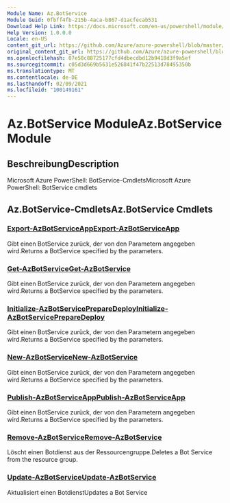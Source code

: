 ```yaml
---
Module Name: Az.BotService
Module Guid: 0fbff4fb-215b-4aca-b867-d1acfecab531
Download Help Link: https://docs.microsoft.com/en-us/powershell/module/az.botservice
Help Version: 1.0.0.0
Locale: en-US
content_git_url: https://github.com/Azure/azure-powershell/blob/master/src/BotService/help/Az.BotService.md
original_content_git_url: https://github.com/Azure/azure-powershell/blob/master/src/BotService/help/Az.BotService.md
ms.openlocfilehash: 07e58c88725177cfd4dbecdbd12b9418d3f9a5ef
ms.sourcegitcommit: c05d3d669b5631e526841f47b22513d78495350b
ms.translationtype: MT
ms.contentlocale: de-DE
ms.lasthandoff: 02/09/2021
ms.locfileid: "100149161"
---
```

# <span data-ttu-id="a59cf-101">Az.BotService Module</span><span class="sxs-lookup"><span data-stu-id="a59cf-101">Az.BotService Module</span></span>
## <span data-ttu-id="a59cf-102">Beschreibung</span><span class="sxs-lookup"><span data-stu-id="a59cf-102">Description</span></span>
<span data-ttu-id="a59cf-103">Microsoft Azure PowerShell: BotService-Cmdlets</span><span class="sxs-lookup"><span data-stu-id="a59cf-103">Microsoft Azure PowerShell: BotService cmdlets</span></span>

## <span data-ttu-id="a59cf-104">Az.BotService-Cmdlets</span><span class="sxs-lookup"><span data-stu-id="a59cf-104">Az.BotService Cmdlets</span></span>
### [<span data-ttu-id="a59cf-105">Export-AzBotServiceApp</span><span class="sxs-lookup"><span data-stu-id="a59cf-105">Export-AzBotServiceApp</span></span>](Export-AzBotServiceApp.md)
<span data-ttu-id="a59cf-106">Gibt einen BotService zurück, der von den Parametern angegeben wird.</span><span class="sxs-lookup"><span data-stu-id="a59cf-106">Returns a BotService specified by the parameters.</span></span>

### [<span data-ttu-id="a59cf-107">Get-AzBotService</span><span class="sxs-lookup"><span data-stu-id="a59cf-107">Get-AzBotService</span></span>](Get-AzBotService.md)
<span data-ttu-id="a59cf-108">Gibt einen BotService zurück, der von den Parametern angegeben wird.</span><span class="sxs-lookup"><span data-stu-id="a59cf-108">Returns a BotService specified by the parameters.</span></span>

### [<span data-ttu-id="a59cf-109">Initialize-AzBotServicePrepareDeploy</span><span class="sxs-lookup"><span data-stu-id="a59cf-109">Initialize-AzBotServicePrepareDeploy</span></span>](Initialize-AzBotServicePrepareDeploy.md)
<span data-ttu-id="a59cf-110">Gibt einen BotService zurück, der von den Parametern angegeben wird.</span><span class="sxs-lookup"><span data-stu-id="a59cf-110">Returns a BotService specified by the parameters.</span></span>

### [<span data-ttu-id="a59cf-111">New-AzBotService</span><span class="sxs-lookup"><span data-stu-id="a59cf-111">New-AzBotService</span></span>](New-AzBotService.md)
<span data-ttu-id="a59cf-112">Gibt einen BotService zurück, der von den Parametern angegeben wird.</span><span class="sxs-lookup"><span data-stu-id="a59cf-112">Returns a BotService specified by the parameters.</span></span>

### [<span data-ttu-id="a59cf-113">Publish-AzBotServiceApp</span><span class="sxs-lookup"><span data-stu-id="a59cf-113">Publish-AzBotServiceApp</span></span>](Publish-AzBotServiceApp.md)
<span data-ttu-id="a59cf-114">Gibt einen BotService zurück, der von den Parametern angegeben wird.</span><span class="sxs-lookup"><span data-stu-id="a59cf-114">Returns a BotService specified by the parameters.</span></span>

### [<span data-ttu-id="a59cf-115">Remove-AzBotService</span><span class="sxs-lookup"><span data-stu-id="a59cf-115">Remove-AzBotService</span></span>](Remove-AzBotService.md)
<span data-ttu-id="a59cf-116">Löscht einen Botdienst aus der Ressourcengruppe.</span><span class="sxs-lookup"><span data-stu-id="a59cf-116">Deletes a Bot Service from the resource group.</span></span>

### [<span data-ttu-id="a59cf-117">Update-AzBotService</span><span class="sxs-lookup"><span data-stu-id="a59cf-117">Update-AzBotService</span></span>](Update-AzBotService.md)
<span data-ttu-id="a59cf-118">Aktualisiert einen Botdienst</span><span class="sxs-lookup"><span data-stu-id="a59cf-118">Updates a Bot Service</span></span>

